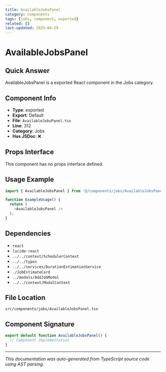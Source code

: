 ```yaml
---
title: AvailableJobsPanel
category: components
tags: [jobs, component, exported]
related: []
last-updated: 2025-08-29
---
```


# AvailableJobsPanel

## Quick Answer
AvailableJobsPanel is a exported React component in the Jobs category.

## Component Info

- **Type**: exported
- **Export**: Default
- **File**: `AvailableJobsPanel.tsx`
- **Line**: 312
- **Category**: Jobs
- **Has JSDoc**: ❌

## Props Interface

This component has no props interface defined.

## Usage Example

```typescript
import { AvailableJobsPanel } from '@/components/jobs/AvailableJobsPanel';

function ExampleUsage() {
  return (
    <AvailableJobsPanel />
  );
}
```

## Dependencies


- `react`
- `lucide-react`
- `../../context/SchedulerContext`
- `../../types`
- `../../services/DurationEstimationService`
- `./JobEstimateCard`
- `../modals/AddJobModal`
- `../../context/ModalContext`


## File Location

`src/components/jobs/AvailableJobsPanel.tsx`

## Component Signature

```typescript
export default function AvailableJobsPanel() { 
  // Component implementation
}
```

---

*This documentation was auto-generated from TypeScript source code using AST parsing.*